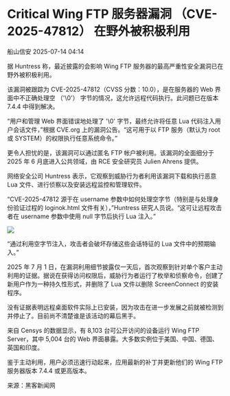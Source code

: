 #  Critical Wing FTP 服务器漏洞 （CVE-2025-47812） 在野外被积极利用  
 船山信安   2025-07-14 04:14  
  
据 Huntress 称，最近披露的会影响 Wing FTP 服务器的最高严重性安全漏洞已在野外被积极利用。  
  
该漏洞被跟踪为 CVE-2025-47812（CVSS 分数：10.0），是在服务器的 Web 界面中不正确处理空 （'\0'） 字节的情况，这允许远程代码执行。此问题已在版本 7.4.4 中得到解决。  
  
“用户和管理 Web 界面错误地处理了 '\0' 字节，最终允许将任意 Lua 代码注入用户会话文件，”根据 CVE.org 上的漏洞公告。“这可用于以 FTP 服务（默认为 root 或 SYSTEM）的权限执行任意系统命令。”  
  
更令人担忧的是，该漏洞可以通过匿名 FTP 帐户被利用。该漏洞的全面细分于 2025 年 6 月底进入公共领域，由 RCE 安全研究员 Julien Ahrens 提供。  
  
网络安全公司 Huntress 表示，它观察到威胁行为者利用该漏洞下载和执行恶意 Lua 文件、进行侦察以及安装远程监控和管理软件。  
  
“CVE-2025-47812 源于在 username 参数中如何处理空字节（特别是与处理身份验证过程的 loginok.html 文件有关），”Huntress 研究人员说。“这可让远程攻击者在 username 参数中使用 null 字节后执行 Lua 注入。”  
  
![](https://mmbiz.qpic.cn/mmbiz_png/7nIrJAgaibicOJ5rVuwSN6slad48zYkBaLraLKKYYXokicrGUoThbBiccTTc61RBPB4pR9ZEYI00fWbniam03cCxbBQ/640?wx_fmt=png&from=appmsg "")  
  
  
“通过利用空字节注入，攻击者会破坏存储这些会话特征的 Lua 文件中的预期输入。”  
  
2025 年 7 月 1 日，在漏洞利用细节披露仅一天后，首次观察到针对单个客户主动利用的证据。据说在获得访问权限后，威胁行为者运行了枚举和侦察命令，创建了新用户作为一种持久性形式，并删除了 Lua 文件以删除 ScreenConnect 的安装程序。  
  
没有证据表明远程桌面软件实际上已安装，因为攻击在进一步发展之前就被检测到并停止了。目前尚不清楚谁是该活动的幕后黑手。  
  
来自 Censys 的数据显示，有 8,103 台可公开访问的设备运行 Wing FTP Server，其中 5,004 台的 Web 界面暴露。大多数实例位于美国、中国、德国、英国和印度。  
  
鉴于主动利用，用户必须迅速行动起来，应用最新的补丁并更新他们的 Wing FTP 服务器版本 7.4.4 或更高版本。  
  
来源：黑客新闻网  
  
